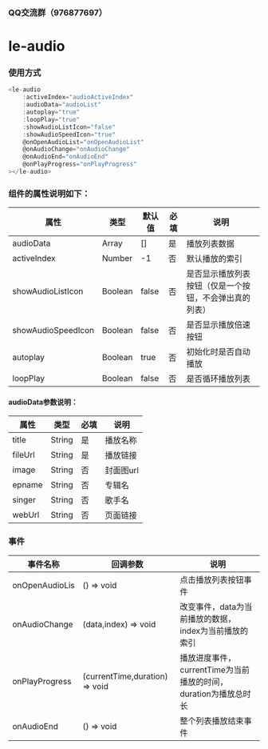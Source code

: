 ### QQ交流群（976877697）

# le-audio

### 使用方式

```javascript
<le-audio
    :activeIndex="audioActiveIndex" 
    :audioData="audioList" 
    :autoplay="true"
    :loopPlay="true"
    :showAudioListIcon="false" 
    :showAudioSpeedIcon="true"
    @onOpenAudioList="onOpenAudioList"
    @onAudioChange="onAudioChange"
    @onAudioEnd="onAudioEnd"
    @onPlayProgress="onPlayProgress"
></le-audio>
```

### 组件的属性说明如下：

| 属性               | 类型    | 默认值 | 必填 | 说明                                                   |
| ------------------ | ------- | ------ | ---- | ------------------------------------------------------ |
| audioData          | Array   | []     | 是   | 播放列表数据                                           |
| activeIndex        | Number  | -1     | 否   | 默认播放的索引                                         |
| showAudioListIcon  | Boolean | false  | 否   | 是否显示播放列表按钮（仅是一个按钮，不会弹出真的列表） |
| showAudioSpeedIcon | Boolean | false  | 否   | 是否显示播放倍速按钮                                   |
| autoplay           | Boolean | true   | 否   | 初始化时是否自动播放                                   |
| loopPlay           | Boolean | false  | 否   | 是否循环播放列表                                       |

#### audioData参数说明：

| 属性    | 类型   | 必填 | 说明      |
| ------- | ------ | ---- | --------- |
| title   | String | 是   | 播放名称  |
| fileUrl | String | 是   | 播放链接  |
| image   | String | 否   | 封面图url |
| epname  | String | 否   | 专辑名    |
| singer  | String | 否   | 歌手名    |
| webUrl  | String | 否   | 页面链接  |

### 事件

| 事件名称       | 回调参数                       | 说明                                                         |
| -------------- | ------------------------------ | ------------------------------------------------------------ |
| onOpenAudioLis | () => void                     | 点击播放列表按钮事件                                         |
| onAudioChange  | (data,index) => void           | 改变事件，data为当前播放的数据，index为当前播放的索引        |
| onPlayProgress | (currentTime,duration) => void | 播放进度事件，currentTime为当前播放的时间，duration为播放总时长 |
| onAudioEnd     | () => void                     | 整个列表播放结束事件                                         |



